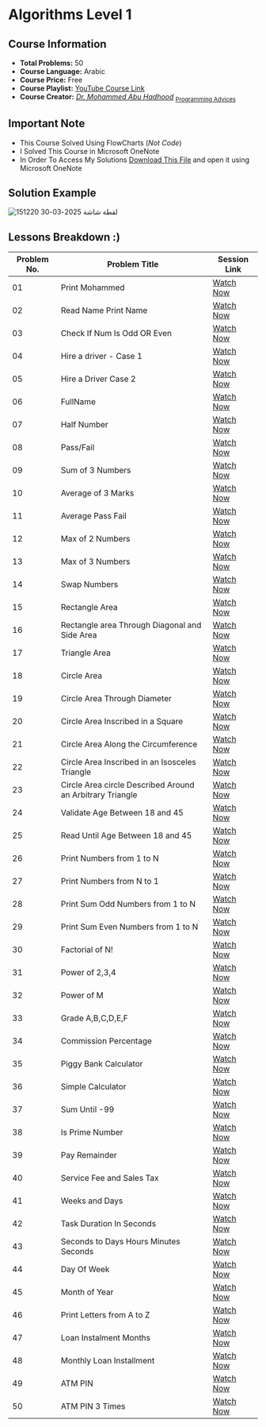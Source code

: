 # **Algorithms Level 1**

## **Course Information**
- **Total Problems:** 50
- **Course Language:** Arabic
- **Course Price:** Free
- **Course Playlist:** [YouTube Course Link](https://www.youtube.com/playlist?list=PL3X--QIIK-OEUIwbQU79V76RHelBUQKiz)
- **Course Creator:** *[Dr. Mohammed Abu Hadhood](https://jo.linkedin.com/in/abuhadhoud)* <sub>[Programming Advices](https://www.programmingadvices.com)</sub>

## **Important Note**
- This Course Solved Using FlowCharts (*Not Code*)
- I Solved This Course in Microsoft OneNote 
- In Order To Access My Solutions [Download This File](https://github.com/xDomty/RoadToDesktop/blob/main/2.%20Algorithms%20Level%201/ALGORITHMS%20L1.onepkg) and open it using Microsoft OneNote

## **Solution Example**
![لقطة شاشة 2025-03-30 151220](https://github.com/user-attachments/assets/6c3d5e17-5ddd-4481-8376-fcc6328f1517)

## **Lessons Breakdown :)**

| **Problem No.** | **Problem Title** | **Session Link** |
|--------------|----------------------------|----------------------------|
| 01 | Print Mohammed | [Watch Now](https://www.youtube.com/watch?v=1w_YxCT1Maw&list=PL3X--QIIK-OEUIwbQU79V76RHelBUQKiz)
| 02 | Read Name Print Name | [Watch Now](https://www.youtube.com/watch?v=1w_YxCT1Maw&list=PL3X--QIIK-OEUIwbQU79V76RHelBUQKiz)
| 03 | Check If Num Is Odd OR Even | [Watch Now](https://www.youtube.com/watch?v=1w_YxCT1Maw&list=PL3X--QIIK-OEUIwbQU79V76RHelBUQKiz)
| 04 | Hire a driver - Case 1 | [Watch Now](https://youtube.com/watch?v=fyD20_RuKQk) |
| 05 | Hire a Driver Case 2 | [Watch Now](https://youtube.com/watch?v=TUo_lFFeKuc) |
| 06 | FullName | [Watch Now](https://youtube.com/watch?v=mMGfzO6lVJ8) |
| 07 | Half Number | [Watch Now](https://youtube.com/watch?v=dfIWM0X03io) |
| 08 | Pass/Fail | [Watch Now](https://youtube.com/watch?v=PGZw1TSz9Yo) |
| 09 | Sum of 3 Numbers | [Watch Now](https://youtube.com/watch?v=HwXIjnqshT4) |
| 10 | Average of 3 Marks | [Watch Now](https://youtube.com/watch?v=qf_XJ5TQLgg) |
| 11 | Average Pass Fail | [Watch Now](https://youtube.com/watch?v=2marZTngJ7w) |
| 12 | Max of 2 Numbers | [Watch Now](https://youtube.com/watch?v=sKQDiNdUZok) |
| 13 | Max of 3 Numbers | [Watch Now](https://youtube.com/watch?v=QO518sanRzo) |
| 14 | Swap Numbers | [Watch Now](https://youtube.com/watch?v=SPxIv-hC8oc) |
| 15 | Rectangle Area | [Watch Now](https://youtube.com/watch?v=m9PScv3PqVc) |
| 16 | Rectangle area Through Diagonal and Side Area | [Watch Now](https://youtube.com/watch?v=qrOlxvey2Ew) |
| 17 | Triangle Area | [Watch Now](https://youtube.com/watch?v=wikm9_f2mzU) |
| 18 | Circle Area | [Watch Now](https://youtube.com/watch?v=EVRRuM0OO0s) |
| 19 | Circle Area Through Diameter | [Watch Now](https://youtube.com/watch?v=0gCYkYx9WRc) |
| 20 | Circle Area Inscribed in a Square | [Watch Now](https://youtube.com/watch?v=mFimQpBYUtg) |
| 21 | Circle Area Along the Circumference | [Watch Now](https://youtube.com/watch?v=x1s13kRdeDg) |
| 22 | Circle Area Inscribed in an Isosceles Triangle | [Watch Now](https://youtube.com/watch?v=paJR2igO624) |
| 23 | Circle Area circle Described Around an Arbitrary Triangle | [Watch Now](https://youtube.com/watch?v=H1AgpN50pXQ) |
| 24 | Validate Age Between 18 and 45 | [Watch Now](https://youtube.com/watch?v=XSvnIhyOzfo) |
| 25 | Read Until Age Between 18 and 45 | [Watch Now](https://youtube.com/watch?v=cCodtJAMEes) |
| 26 | Print Numbers from 1 to N | [Watch Now](https://youtube.com/watch?v=4Th0DUsuxg0) |
| 27 | Print Numbers from N to 1 | [Watch Now](https://youtube.com/watch?v=yrX4uGB1l60) |
| 28 | Print Sum Odd Numbers from 1 to N | [Watch Now](https://youtube.com/watch?v=nwBdQgiCMqg) |
| 29 | Print Sum Even Numbers from 1 to N | [Watch Now](https://youtube.com/watch?v=MHn7s2lpoDI) |
| 30 | Factorial of N! | [Watch Now](https://youtube.com/watch?v=gyJH1KMUcI8) |
| 31 | Power of 2,3,4 | [Watch Now](https://youtube.com/watch?v=y_nKnfSn964) |
| 32 | Power of M | [Watch Now](https://youtube.com/watch?v=O-uHNcC-0V0) |
| 33 | Grade A,B,C,D,E,F | [Watch Now](https://youtube.com/watch?v=AjE_SZGuSJc) |
| 34 | Commission Percentage | [Watch Now](https://youtube.com/watch?v=eTv9t17QNYU) |
| 35 | Piggy Bank Calculator | [Watch Now](https://youtube.com/watch?v=zl7ks0ALstE) |
| 36 | Simple Calculator | [Watch Now](https://youtube.com/watch?v=58hzbjqsJAA) |
| 37 | Sum Until  -99 | [Watch Now](https://youtube.com/watch?v=EmXIkM2jv7s) |
| 38 | Is Prime Number | [Watch Now](https://youtube.com/watch?v=F2XRTdc5X5Q) |
| 39 | Pay Remainder | [Watch Now](https://youtube.com/watch?v=Nd_X1VYiCos) |
| 40 | Service Fee and Sales Tax | [Watch Now](https://youtube.com/watch?v=MgYfVTz6qGA) |
| 41 | Weeks and Days | [Watch Now](https://youtube.com/watch?v=7_EDqrrq4Uc) |
| 42 | Task Duration In Seconds | [Watch Now](https://youtube.com/watch?v=98TqGAx7k4c) |
| 43 | Seconds to Days Hours Minutes Seconds | [Watch Now](https://youtube.com/watch?v=mncAUrgbWcw) |
| 44 | Day Of Week | [Watch Now](https://youtube.com/watch?v=DrWRGiclZsI) |
| 45 | Month of Year | [Watch Now](https://youtube.com/watch?v=JIgbAkipq1Y) |
| 46 | Print Letters from A to Z | [Watch Now](https://youtube.com/watch?v=SH8KWp25C7U) |
| 47 | Loan Instalment Months | [Watch Now](https://youtube.com/watch?v=JsGNRF81bZc) |
| 48 | Monthly Loan Installment | [Watch Now](https://youtube.com/watch?v=d0OAdvk1sQI) |
| 49 | ATM PIN | [Watch Now](https://youtube.com/watch?v=B6srdrf6stg) |
| 50 | ATM PIN 3 Times | [Watch Now](https://youtube.com/watch?v=3u6o5wzTFvU) |

